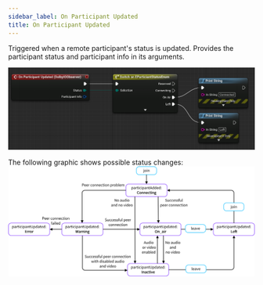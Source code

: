 ```yaml
---
sidebar_label: On Participant Updated
title: On Participant Updated
---
```

Triggered when a remote participant's status is updated. Provides the participant status and participant info in its arguments.

![Sample](../../../static/img/on_participant_updated.png)

The following graphic shows possible status changes:
![Sample](../../../static/img/participant_status-changes.png)